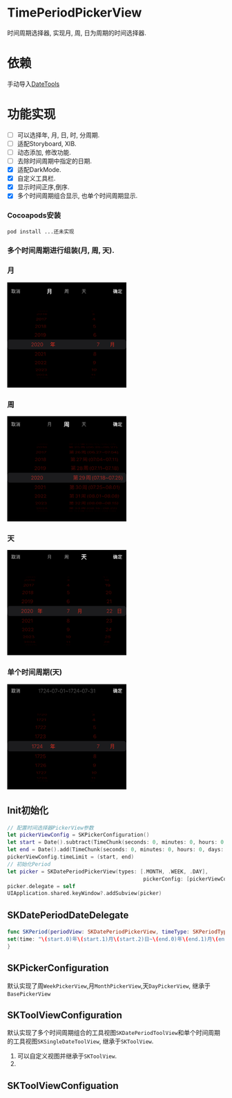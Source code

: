 # TimePeriodPickerView

时间周期选择器, 实现月, 周, 日为周期的时间选择器.
# 依赖
手动导入[DateTools](https://github.com/MatthewYork/DateTools)
# 功能实现
- [ ] 可以选择年, 月, 日, 时, 分周期.
- [ ] 适配Storyboard, XIB.
- [ ] 动态添加, 修改功能.
- [ ] 去除时间周期中指定的日期.
- [x] 适配DarkMode.
- [x] 自定义工具栏.
- [x] 显示时间正序,倒序.
- [x] 多个时间周期组合显示, 也单个时间周期显示.

### Cocoapods安装
```
pod install ...还未实现
```

### 多个时间周期进行组装(月, 周, 天).

### 月

<img width="276" height="243" src="https://github.com/SkyByte93/TimePeriodPickerView/raw/master/Snap/1.PNG"/>

### 周

<img width="276" height="243" src="https://github.com/SkyByte93/TimePeriodPickerView/raw/master/Snap/2.PNG"/>

### 天

<img width="276" height="243" src="https://github.com/SkyByte93/TimePeriodPickerView/raw/master/Snap/3.PNG"/>

### 单个时间周期(天)

<img width="276" height="243" src="https://github.com/SkyByte93/TimePeriodPickerView/raw/master/Snap/4.PNG"/>

## Init初始化

``` swift
// 配置时间选择器PickerView参数
let pickerViewConfig = SKPickerConfiguration()
let start = Date().subtract(TimeChunk(seconds: 0, minutes: 0, hours: 0, days: 3, weeks: 3, months: 0, years: 30))
let end = Date().add(TimeChunk(seconds: 0, minutes: 0, hours: 0, days: 3, weeks: 3, months: 3, years: 30))
pickerViewConfig.timeLimit = (start, end)
// 初始化Period
let picker = SKDatePeriodPickerView(types: [.MONTH, .WEEK, .DAY],
                                            pickerConfig: [pickerViewConfig(), pickerViewConfig(), pickerViewConfig()])
picker.delegate = self
UIApplication.shared.keyWindow?.addSubview(picker)
```

## SKDatePeriodDateDelegate 

``` swift 
func SKPeriod(periodView: SKDatePeriodPickerView, timeType: SKPeriodType, start: SKPeriodDate, end: SKPeriodDate) {
set(time: "\(start.0)年\(start.1)月\(start.2)日~\(end.0)年\(end.1)月\(end.2)日 \n 时间类型:\(timeType)")
}
```

## SKPickerConfiguration

默认实现了周`WeekPickerView`,月`MonthPickerView`,天`DayPickerView`, 继承于`BasePickerView`

## SKToolViewConfiguration

默认实现了多个时间周期组合的工具视图`SKDatePeriodToolView`和单个时间周期的工具视图`SKSingleDateToolView`, 继承于`SKToolView`.
1. 可以自定义视图并继承于`SKToolView`.
2.

## SKToolViewConfiguation
